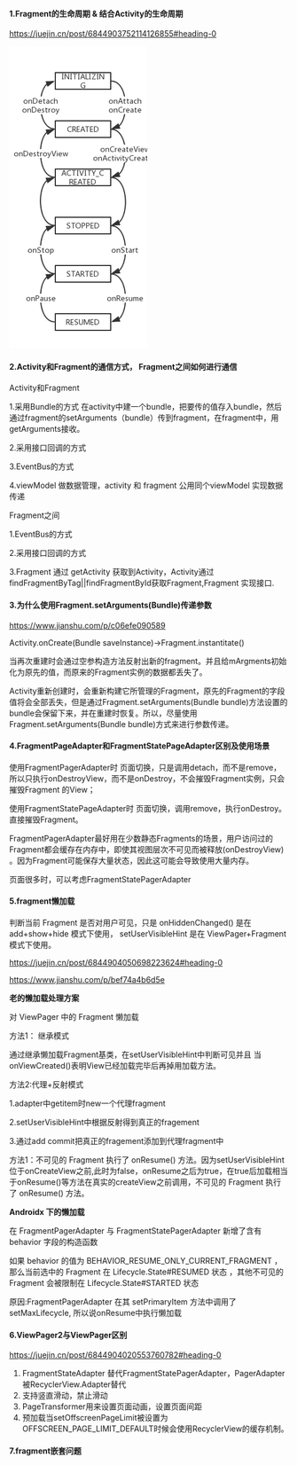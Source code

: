 ####  1.Fragment的生命周期 & 结合Activity的生命周期

https://juejin.cn/post/6844903752114126855#heading-0

![image_2](../../img/image_2.png)


#### 2.Activity和Fragment的通信方式， Fragment之间如何进行通信

Activity和Fragment

1.采用Bundle的方式
在activity中建一个bundle，把要传的值存入bundle，然后通过fragment的setArguments（bundle）传到fragment，在fragment中，用getArguments接收。

2.采用接口回调的方式

3.EventBus的方式

4.viewModel 做数据管理，activity 和 fragment 公用同个viewModel 实现数据传递


Fragment之间

1.EventBus的方式

2.采用接口回调的方式

3.Fragment 通过 getActivity 获取到Activity，Activity通过findFragmentByTag||findFragmentById获取Fragment,Fragment 实现接口.


#### 3.为什么使用Fragment.setArguments(Bundle)传递参数

https://www.jianshu.com/p/c06efe090589

Activity.onCreate(Bundle saveInstance)->Fragment.instantitate()

当再次重建时会通过空参构造方法反射出新的fragment。并且给mArgments初始化为原先的值，而原来的Fragment实例的数据都丢失了。

Activity重新创建时，会重新构建它所管理的Fragment，原先的Fragment的字段值将会全部丢失，但是通过Fragment.setArguments(Bundle bundle)方法设置的bundle会保留下来，并在重建时恢复。所以，尽量使用Fragment.setArguments(Bundle bundle)方式来进行参数传递。

#### 4.FragmentPageAdapter和FragmentStatePageAdapter区别及使用场景

使用FragmentPagerAdapter时    页面切换，只是调用detach，而不是remove，所以只执行onDestroyView，而不是onDestroy，不会摧毁Fragment实例，只会摧毁Fragment 的View；

 使用FragmentStatePageAdapter时    页面切换，调用remove，执行onDestroy。直接摧毁Fragment。


 FragmentPagerAdapter最好用在少数静态Fragments的场景，用户访问过的Fragment都会缓存在内存中，即使其视图层次不可见而被释放(onDestroyView) 。因为Fragment可能保存大量状态，因此这可能会导致使用大量内存。

 页面很多时，可以考虑FragmentStatePagerAdapter


#### 5.fragment懒加载

判断当前 Fragment 是否对用户可见，只是 onHiddenChanged() 是在 add+show+hide 模式下使用，  setUserVisibleHint 是在 ViewPager+Fragment 模式下使用。

https://juejin.cn/post/6844904050698223624#heading-0

https://www.jianshu.com/p/bef74a4b6d5e

**老的懒加载处理方案**

对 ViewPager 中的 Fragment 懒加载

方法1： 继承模式

通过继承懒加载Fragment基类，在setUserVisibleHint中判断可见并且 当onViewCreated()表明View已经加载完毕后再掉用加载方法。

方法2:代理+反射模式

1.adapter中getitem时new一个代理fragment

2.setUserVisibleHint中根据反射得到真正的fragement

3.通过add commit把真正的fragement添加到代理fragment中


方法1：不可见的 Fragment 执行了 onResume() 方法。因为setUserVisibleHint位于onCreateView之前,此时为false，onResume之后为true，在true后加载相当于onResume()等方法在真实的createView之前调用，不可见的 Fragment 执行了 onResume() 方法。

**Androidx 下的懒加载**

在 FragmentPagerAdapter 与 FragmentStatePagerAdapter 新增了含有 behavior 字段的构造函数

如果 behavior 的值为 BEHAVIOR_RESUME_ONLY_CURRENT_FRAGMENT ，那么当前选中的 Fragment 在 Lifecycle.State#RESUMED 状态 ，其他不可见的 Fragment 会被限制在 Lifecycle.State#STARTED 状态

原因:FragmentPagerAdapter 在其 setPrimaryItem 方法中调用了 setMaxLifecycle,
所以说onResume中执行懒加载

#### 6.ViewPager2与ViewPager区别

https://juejin.cn/post/6844904020553760782#heading-0

1. FragmentStateAdapter 替代FragmentStatePagerAdapter，PagerAdapter被RecyclerView.Adapter替代
2. 支持竖直滑动，禁止滑动
3. PageTransformer用来设置页面动画，设置页面间距
4. 预加载当setOffscreenPageLimit被设置为OFFSCREEN_PAGE_LIMIT_DEFAULT时候会使用RecyclerView的缓存机制。

#### 7.fragment嵌套问题
